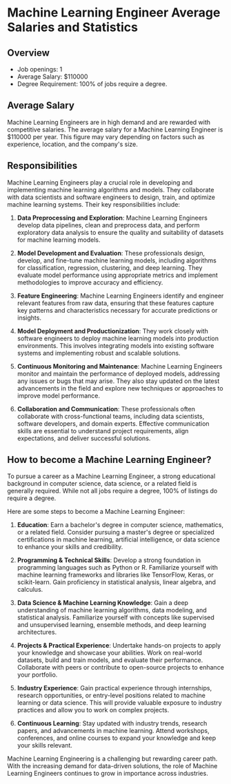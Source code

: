 # Machine Learning Engineer Average Salaries and Statistics

## Overview
- Job openings: 1
- Average Salary: $110000
- Degree Requirement: 100% of jobs require a degree.

## Average Salary
Machine Learning Engineers are in high demand and are rewarded with competitive salaries. The average salary for a Machine Learning Engineer is $110000 per year. This figure may vary depending on factors such as experience, location, and the company's size.

## Responsibilities
Machine Learning Engineers play a crucial role in developing and implementing machine learning algorithms and models. They collaborate with data scientists and software engineers to design, train, and optimize machine learning systems. Their key responsibilities include:

1. **Data Preprocessing and Exploration**: Machine Learning Engineers develop data pipelines, clean and preprocess data, and perform exploratory data analysis to ensure the quality and suitability of datasets for machine learning models.

2. **Model Development and Evaluation**: These professionals design, develop, and fine-tune machine learning models, including algorithms for classification, regression, clustering, and deep learning. They evaluate model performance using appropriate metrics and implement methodologies to improve accuracy and efficiency.

3. **Feature Engineering**: Machine Learning Engineers identify and engineer relevant features from raw data, ensuring that these features capture key patterns and characteristics necessary for accurate predictions or insights.

4. **Model Deployment and Productionization**: They work closely with software engineers to deploy machine learning models into production environments. This involves integrating models into existing software systems and implementing robust and scalable solutions.

5. **Continuous Monitoring and Maintenance**: Machine Learning Engineers monitor and maintain the performance of deployed models, addressing any issues or bugs that may arise. They also stay updated on the latest advancements in the field and explore new techniques or approaches to improve model performance.

6. **Collaboration and Communication**: These professionals often collaborate with cross-functional teams, including data scientists, software developers, and domain experts. Effective communication skills are essential to understand project requirements, align expectations, and deliver successful solutions.

## How to become a Machine Learning Engineer?
To pursue a career as a Machine Learning Engineer, a strong educational background in computer science, data science, or a related field is generally required. While not all jobs require a degree, 100% of listings do require a degree.

Here are some steps to become a Machine Learning Engineer:

1. **Education**: Earn a bachelor's degree in computer science, mathematics, or a related field. Consider pursuing a master's degree or specialized certifications in machine learning, artificial intelligence, or data science to enhance your skills and credibility.

2. **Programming & Technical Skills**: Develop a strong foundation in programming languages such as Python or R. Familiarize yourself with machine learning frameworks and libraries like TensorFlow, Keras, or scikit-learn. Gain proficiency in statistical analysis, linear algebra, and calculus.

3. **Data Science & Machine Learning Knowledge**: Gain a deep understanding of machine learning algorithms, data modeling, and statistical analysis. Familiarize yourself with concepts like supervised and unsupervised learning, ensemble methods, and deep learning architectures.

4. **Projects & Practical Experience**: Undertake hands-on projects to apply your knowledge and showcase your abilities. Work on real-world datasets, build and train models, and evaluate their performance. Collaborate with peers or contribute to open-source projects to enhance your portfolio.

5. **Industry Experience**: Gain practical experience through internships, research opportunities, or entry-level positions related to machine learning or data science. This will provide valuable exposure to industry practices and allow you to work on complex projects.

6. **Continuous Learning**: Stay updated with industry trends, research papers, and advancements in machine learning. Attend workshops, conferences, and online courses to expand your knowledge and keep your skills relevant.

Machine Learning Engineering is a challenging but rewarding career path. With the increasing demand for data-driven solutions, the role of Machine Learning Engineers continues to grow in importance across industries.
